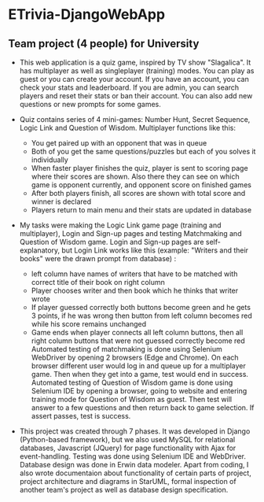 # ETrivia-DjangoWebApp
Team project (4 people) for University
-----------------------------------------------------
* This web application is a quiz game, inspired by TV show "Slagalica". 
  It has multiplayer as well as singleplayer (training) modes. You can play as guest or you can create your account.
  If you have an account, you can check your stats and leaderboard.
  If you are admin, you can search players and reset their stats or ban their account. You can also add new questions or new prompts for some games.
* Quiz contains series of 4 mini-games: Number Hunt, Secret Sequence, Logic Link and Question of Wisdom.
  Multiplayer functions like this:
    - You get paired up with an opponent that was in queue
    - Both of you get the same questions/puzzles but each of you solves it individually
    - When faster player finishes the quiz, player is sent to scoring page where their scores are shown. Also there they can see on which game is opponent currently, and opponent score on finished games
    - After both players finish, all scores are shown with total score and winner is declared
    - Players return to main menu and their stats are updated in database

* My tasks were making the Logic Link game page (training and multiplayer), Login and Sign-up pages and testing Matchmaking and Question of Wisdom game.
  Login and Sign-up pages are self-explanatory, but Login Link works like this (example: "Writers and their books" were the drawn prompt from database) :
   - left column have names of writers that have to be matched with correct title of their book on right column
   - Player chooses writer and then book which he thinks that writer wrote
   - If player guessed correctly both buttons become green and he gets 3 points, if he was wrong then button from left column becomes red while his score remains unchanged
   - Game ends when player connects all left column buttons, then all right column buttons that were not guessed correctly become red
  Automated testing of matchmaking is done using Selenium WebDriver by opening 2 browsers (Edge and Chrome). On each browser different user would log in and queue up for a multiplayer game.
  Then when they get into a game, test would end in success.
  Automated testing of Question of Wisdom game is done using Selenium IDE by opening a browser, going to website and entering training mode for Question of Wisdom as guest.
  Then test will answer to a few questions and then return back to game selection. If assert passes, test is success. 

* This project was created through 7 phases.
  It was developed in Django (Python-based framework), but we also used MySQL for relational databases, Javascript (JQuery) for page functionality with Ajax for event-handling.
  Testing was done using Selenium IDE and WebDriver. Database design was done in Erwin data modeler.
  Apart from coding, I also wrote documentaion about functionality of certain parts of project, project architecture and diagrams in StarUML, formal inspection of another team's project as well as database design specification.

